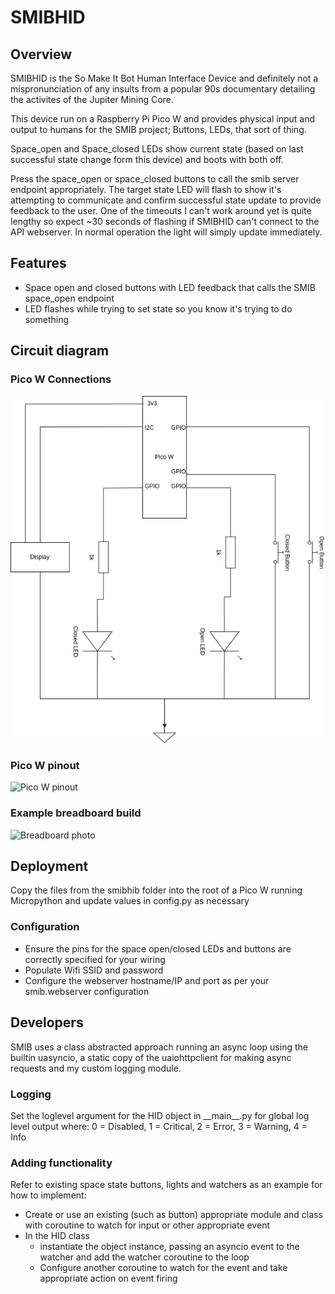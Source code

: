 # SMIBHID

## Overview
SMIBHID is the So Make It Bot Human Interface Device and definitely not a mispronunciation of any insults from a popular 90s documentary detailing the activites of the Jupiter Mining Core.

This device run on a Raspberry Pi Pico W and provides physical input and output to humans for the SMIB project; Buttons, LEDs, that sort of thing.

Space_open and Space_closed LEDs show current state (based on last successful state change form this device) and boots with both off.

Press the space_open or space_closed buttons to call the smib server endpoint appropriately. The target state LED will flash to show it's attempting to communicate and confirm successful state update to provide feedback to the user. One of the timeouts I can't work around yet is quite lengthy so expect ~30 seconds of flashing if SMIBHID can't connect to the API webserver. In normal operation the light will simply update immediately.

## Features
- Space open and closed buttons with LED feedback that calls the SMIB space_open endpoint
- LED flashes while trying to set state so you know it's trying to do something

## Circuit diagram
### Pico W Connections
![Circuit diagram](images/SMIBHID%20circuit%20diagram.drawio.png)

### Pico W pinout
![Pico W pinout](images/pico_w_pinout.png)

### Example breadboard build
![Breadboard photo](images/breadboard.jpg)

## Deployment
Copy the files from the smibhib folder into the root of a Pico W running Micropython and update values in config.py as necessary
### Configuration
- Ensure the pins for the space open/closed LEDs and buttons are correctly specified for your wiring
- Populate Wifi SSID and password
- Configure the webserver hostname/IP and port as per your smib.webserver configuration

## Developers
SMIB uses a class abstracted approach running an async loop using the builtin uasyncio, a static copy of the uaiohttpclient for making async requests and my custom logging module.

### Logging
Set the loglevel argument for the HID object in \_\_main\_\_.py for global log level output where: 0 = Disabled, 1 = Critical, 2 = Error, 3 = Warning, 4 = Info

### Adding functionality
Refer to existing space state buttons, lights and watchers as an example for how to implement:
- Create or use an existing (such as button) appropriate module and class with coroutine to watch for input or other appropriate event
- In the HID class
  - instantiate the object instance, passing an asyncio event to the watcher and add the watcher coroutine to the loop
  - Configure another coroutine to watch for the event and take appropriate action on event firing